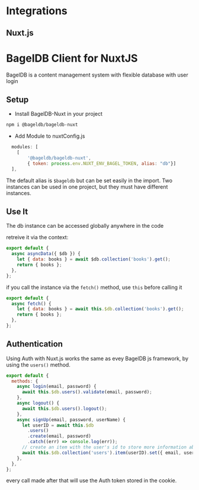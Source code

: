 # Integrations

## Nuxt.js

# BagelDB Client for NuxtJS

BagelDB is a content management system with flexible database with user login

## Setup

- Install BagelDB-Nuxt in your project

```sh
npm i @bageldb/bageldb-nuxt
```

- Add Module to nuxtConfig.js

```js
  modules: [
    [
        '@bageldb/bageldb-nuxt',
        { token: process.env.NUXT_ENV_BAGEL_TOKEN, alias: "db"}]
  ],
```

The default alias is `$bageldb` but can be set easily in the import. Two instances can be used in one project, but they must have different instances.

## Use It

The db instance can be accessed globally anywhere in the code

retreive it via the context:

```js
export default {
  async asyncData({ $db }) {
    let { data: books } = await $db.collection('books').get();
    return { books };
  },
};
```

if you call the instance via the `fetch()` method, use `this` before calling it

```js
export default {
  async fetch() {
    let { data: books } = await this.$db.collection('books').get();
    return { books };
  },
};
```

## Authentication

Using Auth with Nuxt.js works the same as evey BagelDB js framework, by using the `users()` method.

```js
export default {
  methods: {
    async login(email, password) {
      await this.$db.users().validate(email, password);
    },
    async logout() {
      await this.$db.users().logout();
    },
    async signUp(email, password, userName) {
      let userID = await this.$db
        .users()
        .create(email, password)
        .catch((err) => console.log(err));
      // create an item with the user's id to store more information about the user.
      await this.$db.collection('users').item(userID).set({ email, userName });
    },
  },
};
```

every call made after that will use the Auth token stored in the cookie.
